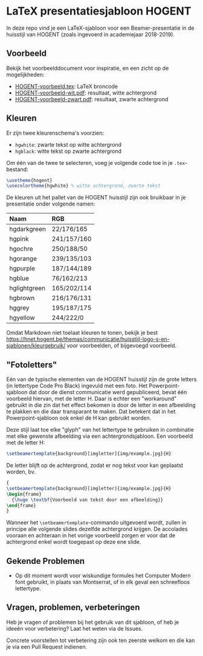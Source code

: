 # LaTeX presentatiesjabloon HOGENT

In deze repo vind je een LaTeX-sjabloon voor een Beamer-presentatie in de
huisstijl van HOGENT (zoals ingevoerd in academiejaar 2018-2019).

## Voorbeeld

Bekijk het voorbeelddocument voor inspiratie, en een zicht op de mogelijkheden:

- [HOGENT-voorbeeld.tex](HOGENT-voorbeeld.tex): LaTeX broncode
- [HOGENT-voorbeeld-wit.pdf](HOGENT-voorbeeld-wit.pdf): resultaat, witte achtergrond
- [HOGENT-voorbeeld-zwart.pdf](HOGENT-voorbeeld-zwart.pdf): resultaat, zwarte achtergrond

## Kleuren

Er zijn twee kleurenschema's voorzien:

- `hgwhite`: zwarte tekst op witte achtergrond
- `hgblack`: witte tekst op zwarte achtergrond

Om één van de twee te selecteren, voeg je volgende code toe in je `.tex`-bestand:

```latex
\usetheme{hogent}
\usecolortheme{hgwhite} % witte achtergrond, zwarte tekst
```

De kleuren uit het pallet van de HOGENT huisstijl zijn ook bruikbaar in je presentatie onder volgende namen:

| Naam         | RGB         |
| :--          | :--         |
| hgdarkgreen  | 22/176/165  |
| hgpink       | 241/157/160 |
| hgochre      | 250/188/50  |
| hgorange     | 239/135/103 |
| hgpurple     | 187/144/189 |
| hgblue       | 76/162/213  |
| hglightgreen | 165/202/114 |
| hgbrown      | 216/176/131 |
| hggrey       | 195/187/175 |
| hgyellow     | 244/222/0   |

Omdat Markdown niet toelaat kleuren te tonen, bekijk je best <https://hnet.hogent.be/themas/communicatie/huisstijl-logo-s-en-sjablonen/kleurgebruik/> voor voorbeelden, of bijgevoegd voorbeeld.

## "Fotoletters"

Eén van de typische elementen van de HOGENT huisstijl zijn de grote letters (in lettertype Code Pro Black) ingevuld met een foto. Het Powerpoint-sjabloon dat door de dienst communicatie werd gepubliceerd, bevat één voorbeeld hiervan, met de letter H. Daar is echter een "workaround" gebruikt in die zin dat het effect bekomen is door de letter in een afbeelding te plakken en die daar transparant te maken. Dat betekent dat in het Powerpoint-sjabloon ook enkel de H kan gebruikt worden.

Deze stijl laat toe elke "glyph" van het lettertype te gebruiken in combinatie met elke gewenste afbeelding via een achtergrondsjabloon. Een voorbeeld met de letter H:

```latex
\setbeamertemplate{background}[imgletter]{img/example.jpg}{H}
```

De letter blijft op de achtergrond, zodat er nog tekst voor kan geplaatst worden, bv.

```latex
{
\setbeamertemplate{background}[imgletter]{img/example.jpg}{H}
\begin{frame}
  {\huge \textbf{Voorbeeld van tekst door een afbeelding}}
\end{frame}
}
```

Wanneer het `\setbeamertemplate`-commando uitgevoerd wordt, zullen in principe alle volgende slides dezelfde achtergrond krijgen. De accolades vooraan en achteraan in het vorige voorbeeld zorgen er voor dat de achtergrond enkel wordt toegepast op deze ene slide.

## Gekende Problemen

- Op dit moment wordt voor wiskundige formules het Computer Modern font gebruikt, in plaats van Montserrat, of in elk geval een schreefloos lettertype.

## Vragen, problemen, verbeteringen

Heb je vragen of problemen bij het gebruik van dit sjabloon, of heb je ideeën voor verbetering? Laat het weten via de Issues.

Concrete voorstellen tot verbetering zijn ook ten zeerste welkom en die kan je via een Pull Request indienen.
